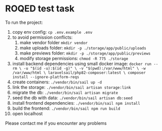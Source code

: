 # ROQED test task

To run the project:
1. copy env config: `cp .env.example .env`
1. to avoid permission conflicts:
   1. make vendor folder `mkdir vendor`
   1. make uploads folder: `mkdir -p ./storage/app/public/uploads`
   1. make previews folder: `mkdir -p ./storage/app/public/previews`
   1. modify storage permissions: `chmod -R 775 ./storage`
1. install backend dependencies using small docker image: `docker run --rm \
   -u "$(id -u):$(id -g)" \
   -v "$(pwd):/var/www/html" \
   -w /var/www/html \
   laravelsail/php82-composer:latest \
   composer install --ignore-platform-reqs`
1. create containers: `./vendor/bin/sail up -d`
1. link the storage: `./vendor/bin/sail artisan storage:link`
1. migrate the db: `./vendor/bin/sail artisan migrate`
1. seed the db with data: `./vendor/bin/sail artisan db:seed`
1. install frontend dependencies: `./vendor/bin/sail npm install`
1. build the frontend: `./vendor/bin/sail npm run build`
1. open localhost

Please contact me if you encounter any problems
